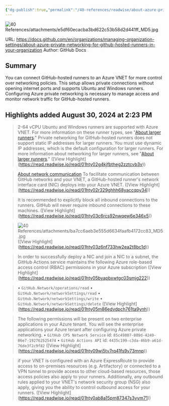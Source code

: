 ```yaml
---
{"dg-publish":true,"permalink":"/40-references/readwise/about-azure-private-networking-for-git-hub-hosted-runners/","tags":["rw/articles"]}
---
```


![40 References/attachments/e5df60ecacba3bd622c53b58d2d441ff_MD5.jpg](/img/user/40%20References/attachments/e5df60ecacba3bd622c53b58d2d441ff_MD5.jpg)
  
URL: https://docs.github.com/en/organizations/managing-organization-settings/about-azure-private-networking-for-github-hosted-runners-in-your-organization
Author: GitHub Docs

## Summary

You can connect GitHub-hosted runners to an Azure VNET for more control over networking policies. This setup allows private connections without opening internet ports and supports Ubuntu and Windows runners. Configuring Azure private networking is necessary to manage access and monitor network traffic for GitHub-hosted runners.

## Highlights added August 30, 2024 at 2:23 PM
>2-64 vCPU Ubuntu and Windows runners are supported with Azure VNET. For more information on these runner types, see "[About larger runners](https://docs.github.com/en/actions/using-github-hosted-runners/about-larger-runners/about-larger-runners#about-ubuntu-and-windows-larger-runners)."
>Private networking for GitHub-hosted runners does not support static IP addresses for larger runners. You must use dynamic IP addresses, which is the default configuration for larger runners. For more information about networking for larger runners, see "[About larger runners](https://docs.github.com/en/actions/using-github-hosted-runners/about-larger-runners/about-larger-runners#networking-for-larger-runners)." ([View Highlight] (https://read.readwise.io/read/01hty02g4kjfbtheg2zztcvb3v))


>[About network communication](https://docs.github.com/en/organizations/managing-organization-settings/about-azure-private-networking-for-github-hosted-runners-in-your-organization#about-network-communication)
>To facilitate communication between GitHub networks and your VNET, a GitHub-hosted runner's network interface card (NIC) deploys into your Azure VNET. ([View Highlight] (https://read.readwise.io/read/01hty02r329ghhh68yaccqpy34))


>It is recommended to explicitly block all inbound connections to the runners. GitHub will never require inbound connections to these machines. ([View Highlight] (https://read.readwise.io/read/01hty03c6rcs92nwqew6e346x5))


>![40 References/attachments/ba7cc6aeb3e555d6634faafb4172cc83_MD5.jpg](/img/user/40%20References/attachments/ba7cc6aeb3e555d6634faafb4172cc83_MD5.jpg) ([View Highlight] (https://read.readwise.io/read/01hty03z6nf733hw2ea2t8bc1d))


>In order to successfully deploy a NIC and join a NIC to a subnet, the GitHub Actions service maintains the following Azure role-based access control (RBAC) permissions in your Azure subscription ([View Highlight] (https://read.readwise.io/read/01hty05byapbxwtgc03smjg222))


>• `GitHub.Network/operations/read`
>• `GitHub.Network/networkSettings/read`
>• `GitHub.Network/networkSettings/write`
>• `GitHub.Network/networkSettings/delete` ([View Highlight] (https://read.readwise.io/read/01hty05m86edvdpch761ta9ynh))


>The following permissions will be present on two enterprise applications in your Azure tenant. You will see the enterprise applications your Azure tenant after configuring Azure private networking.
>• `GitHub CPS Network Service` id: `85c49807-809d-4249-86e7-192762525474`
>• `GitHub Actions API` id: `4435c199-c3da-46b9-a61d-76de3f2c9f82` ([View Highlight] (https://read.readwise.io/read/01hty09wj5tv7rq41fs9v73mnp))


>if your VNET is configured with an Azure ExpressRoute to provide access to on-premises resources (e.g. Artifactory) or connected to a VPN tunnel to provide access to other cloud-based resources, those access policies also apply to your runners. Additionally, any outbound rules applied to your VNET's network security group (NSG) also apply, giving you the ability to control outbound access for your runners. ([View Highlight] (https://read.readwise.io/read/01hty0ab8a15pm87347s3vym71))


